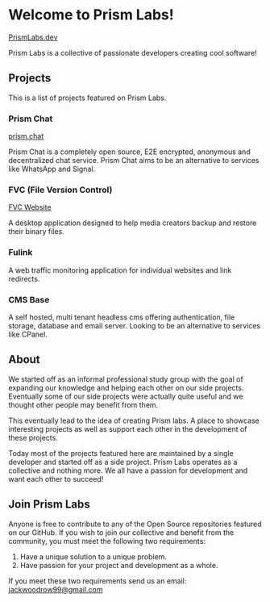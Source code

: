 # Welcome to Prism Labs!

[PrismLabs.dev](https://prismlabs.dev)

Prism Labs is a collective of passionate developers creating cool software!

## Projects

This is a list of projects featured on Prism Labs.

### Prism Chat

[prism.chat](https://prism.chat)

Prism Chat is a completely open source, E2E encrypted, anonymous and decentralized chat service. Prism Chat aims to be an alternative to services like WhatsApp and Signal.

### FVC (File Version Control)

[FVC Website](https://blueorbitmedia.com/software/fvc/)

A desktop application designed to help media creators backup and restore their binary files.

### Fulink

A web traffic monitoring application for individual websites and link redirects.

### CMS Base

A self hosted, multi tenant headless cms offering authentication, file storage, database and email server. Looking to be an alternative to services like CPanel.

## About

We started off as an informal professional study group with the goal of expanding our knowledge and helping each other on our side projects. Eventually some of our side projects were actually quite useful and we thought other people may benefit from them.

This eventually lead to the idea of creating Prism labs. A place to showcase interesting projects as well as support each other in the development of these projects.

Today most of the projects featured here are maintained by a single developer and started off as a side project. Prism Labs operates as a collective and nothing more. We all have a passion for development and want each other to succeed!

## Join Prism Labs

Anyone is free to contribute to any of the Open Source repositories featured on our GitHub. If you wish to join our collective and benefit from the community, you must meet the following two requirements:

1. Have a unique solution to a unique problem.
2. Have passion for your project and development as a whole.

If you meet these two requirements send us an email: jackwoodrow99@gmail.com
